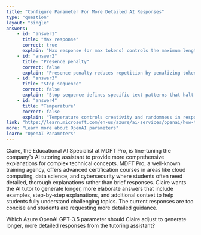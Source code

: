 ```yaml
---
title: "Configure Parameter For More Detailed AI Responses"
type: "question"
layout: "single"
answers:
    - id: "answer1"
      title: "Max response"
      correct: true
      explain: "Max response (or max tokens) controls the maximum length of generated responses - increasing this parameter allows the AI to generate longer, more detailed and verbose answers."
    - id: "answer2"
      title: "Presence penalty"
      correct: false
      explain: "Presence penalty reduces repetition by penalizing tokens that have already appeared, affecting content diversity but not response length or verbosity."
    - id: "answer3"
      title: "Stop sequence"
      correct: false
      explain: "Stop sequence defines specific text patterns that halt response generation, potentially making responses shorter rather than more verbose."
    - id: "answer4"
      title: "Temperature"
      correct: false
      explain: "Temperature controls creativity and randomness in responses but doesn't directly influence the length or verbosity of the generated content."
link: "https://learn.microsoft.com/en-us/azure/ai-services/openai/how-to/completions"
more: "Learn more about OpenAI parameters"
learn: "OpenAI Parameters"
---
```


Claire, the Educational AI Specialist at MDFT Pro, is fine-tuning the company's AI tutoring assistant to provide more comprehensive explanations for complex technical concepts. MDFT Pro, a well-known training agency, offers advanced certification courses in areas like cloud computing, data science, and cybersecurity where students often need detailed, thorough explanations rather than brief responses. Claire wants the AI tutor to generate longer, more elaborate answers that include examples, step-by-step explanations, and additional context to help students fully understand challenging topics. The current responses are too concise and students are requesting more detailed guidance.

Which Azure OpenAI GPT-3.5 parameter should Claire adjust to generate longer, more detailed responses from the tutoring assistant?

